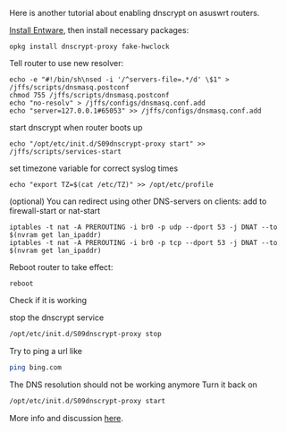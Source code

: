 Here is another tutorial about enabling dnscrypt on asuswrt routers.

[Install Entware](https://github.com/RMerl/asuswrt-merlin.ng/wiki/Entware#the-easy-way), then install necessary packages:

```
opkg install dnscrypt-proxy fake-hwclock
```

Tell router to use new resolver:
```
echo -e "#!/bin/sh\nsed -i '/^servers-file=.*/d' \$1" > /jffs/scripts/dnsmasq.postconf
chmod 755 /jffs/scripts/dnsmasq.postconf
echo "no-resolv" > /jffs/configs/dnsmasq.conf.add
echo "server=127.0.0.1#65053" >> /jffs/configs/dnsmasq.conf.add
```

start dnscrypt when router boots up
```
echo "/opt/etc/init.d/S09dnscrypt-proxy start" >> /jffs/scripts/services-start
```

set timezone variable for correct syslog times
```
echo "export TZ=$(cat /etc/TZ)" >> /opt/etc/profile
```

(optional) You can redirect using other DNS-servers on clients:
add to firewall-start or nat-start
```
iptables -t nat -A PREROUTING -i br0 -p udp --dport 53 -j DNAT --to $(nvram get lan_ipaddr)
iptables -t nat -A PREROUTING -i br0 -p tcp --dport 53 -j DNAT --to $(nvram get lan_ipaddr)
```

Reboot router to take effect:
```
reboot
```

Check if it is working

stop the dnscrypt service

```bash
/opt/etc/init.d/S09dnscrypt-proxy stop
```
Try to ping a url like

```bash
ping bing.com
```
The DNS resolution should not be working anymore
Turn it back on
```bash
/opt/etc/init.d/S09dnscrypt-proxy start
```

More info and discussion [here](http://www.snbforums.com/threads/dnscrypt-from-opendns.11645/).